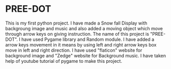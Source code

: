 # PREE-DOT
This is my first python project.
I have made a Snow fall Display with backgroung image and music and also added a moving object which move through arrow keys on giving instruction. 
The name of this project is "PREE-DOT".
I have used Pygame library and Random module.
I have added a arrow keys movement in it means by using left and right arrow keys box move in left and right direction.
I have used "flaticon" website for background image and "Zedge" website for Background music.
I have taken help of youtube tutorial of pygame to make this project.
